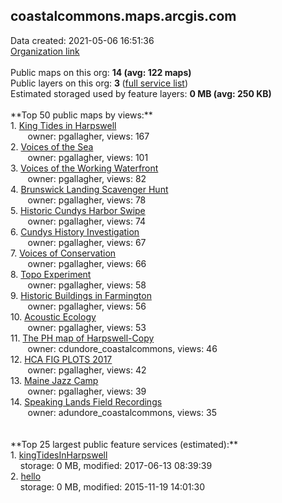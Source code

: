 <h2>coastalcommons.maps.arcgis.com</h2> Data created: 2021-05-06 16:51:36 <br /><a target='new' href='https://coastalcommons.maps.arcgis.com'>Organization link</a><br /><br />Public maps on this org: <b>14 (avg: 122 maps)</b><br />Public layers on this org: <b>3 </b>(<a target='new' href='https://services.arcgis.com/tzyOBeqHQHnTKbN6/ArcGIS/rest/services'>full service list</a>)<br />Estimated storaged used by feature layers: <b>0 MB (avg: 250 KB)</b><br /><br />**Top 50 public maps by views:**<br />  1. <a target='new' href='https://www.arcgis.com/home/item.html?id=3d9a81ee4b694b0db351705badc4bf74'>King Tides in Harpswell</a> <br />  &nbsp;&nbsp;&nbsp;&nbsp; &nbsp;&nbsp;owner: pgallagher, views: 167<br />  2. <a target='new' href='https://www.arcgis.com/home/item.html?id=f76445473341475ca9a88847d70cd3a0'>Voices of the Sea</a> <br />  &nbsp;&nbsp;&nbsp;&nbsp; &nbsp;&nbsp;owner: pgallagher, views: 101<br />  3. <a target='new' href='https://www.arcgis.com/home/item.html?id=670f765c931a40669acc838d6e46fa85'>Voices of the Working Waterfront</a> <br />  &nbsp;&nbsp;&nbsp;&nbsp; &nbsp;&nbsp;owner: pgallagher, views: 82<br />  4. <a target='new' href='https://www.arcgis.com/home/item.html?id=d0b6ba11ac4d4e6da9f4939b5cd09577'>Brunswick Landing Scavenger Hunt</a> <br />  &nbsp;&nbsp;&nbsp;&nbsp; &nbsp;&nbsp;owner: pgallagher, views: 78<br />  5. <a target='new' href='https://www.arcgis.com/home/item.html?id=40c7ee8afb9d4d1abbda0c065320d9a9'>Historic Cundys Harbor Swipe</a> <br />  &nbsp;&nbsp;&nbsp;&nbsp; &nbsp;&nbsp;owner: pgallagher, views: 74<br />  6. <a target='new' href='https://www.arcgis.com/home/item.html?id=f6100a4b4d094a90abe21c4bda850f7a'>Cundys History Investigation</a> <br />  &nbsp;&nbsp;&nbsp;&nbsp; &nbsp;&nbsp;owner: pgallagher, views: 67<br />  7. <a target='new' href='https://www.arcgis.com/home/item.html?id=71d4724cbf45460d8402a741d1f1673e'>Voices of Conservation</a> <br />  &nbsp;&nbsp;&nbsp;&nbsp; &nbsp;&nbsp;owner: pgallagher, views: 66<br />  8. <a target='new' href='https://www.arcgis.com/home/item.html?id=71e18ada181d4b17a47970a46afa84c6'>Topo Experiment</a> <br />  &nbsp;&nbsp;&nbsp;&nbsp; &nbsp;&nbsp;owner: pgallagher, views: 58<br />  9. <a target='new' href='https://www.arcgis.com/home/item.html?id=cb09f55cb34a4d60aceb1322bcf82b52'>Historic Buildings in Farmington</a> <br />  &nbsp;&nbsp;&nbsp;&nbsp; &nbsp;&nbsp;owner: pgallagher, views: 56<br />  10. <a target='new' href='https://www.arcgis.com/home/item.html?id=cfc96ef24ac446ba872d70609a51527b'>Acoustic Ecology</a> <br />  &nbsp;&nbsp;&nbsp;&nbsp; &nbsp;&nbsp;owner: pgallagher, views: 53<br />  11. <a target='new' href='https://www.arcgis.com/home/item.html?id=34787ed46ddf41cbb037c68b4b9859c7'>The PH map of Harpswell-Copy</a> <br />  &nbsp;&nbsp;&nbsp;&nbsp; &nbsp;&nbsp;owner: cdundore_coastalcommons, views: 46<br />  12. <a target='new' href='https://www.arcgis.com/home/item.html?id=3eb786fa34f74ee79da547462e27286c'>HCA FIG PLOTS 2017</a> <br />  &nbsp;&nbsp;&nbsp;&nbsp; &nbsp;&nbsp;owner: pgallagher, views: 42<br />  13. <a target='new' href='https://www.arcgis.com/home/item.html?id=f3ba8ec70b3e4d41bc88a6146aeb755d'>Maine Jazz Camp</a> <br />  &nbsp;&nbsp;&nbsp;&nbsp; &nbsp;&nbsp;owner: pgallagher, views: 39<br />  14. <a target='new' href='https://www.arcgis.com/home/item.html?id=328ab40cb5794af8a835f0bd7de8d0f6'>Speaking Lands Field Recordings</a> <br />  &nbsp;&nbsp;&nbsp;&nbsp; &nbsp;&nbsp;owner: adundore_coastalcommons, views: 35<br /><br /><br />**Top 25 largest public feature services (estimated):**<br /> 1. <a target='new' href='https://www.arcgis.com/home/item.html?id=94f6600fdbb84a15878aacfb753c5a66'>kingTidesInHarpswell</a><br /> &nbsp;&nbsp;&nbsp;&nbsp;storage: 0 MB, modified: 2017-06-13 08:39:39<br /> 2. <a target='new' href='https://www.arcgis.com/home/item.html?id=25f6a506b34c4b038374fbd79a956feb'>hello</a><br /> &nbsp;&nbsp;&nbsp;&nbsp;storage: 0 MB, modified: 2015-11-19 14:01:30<br />